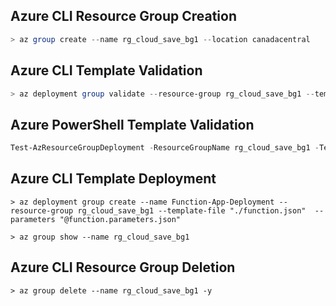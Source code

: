 ## Azure CLI Resource Group Creation

```powershell
> az group create --name rg_cloud_save_bg1 --location canadacentral
```

## Azure CLI Template Validation

```powershell
> az deployment group validate --resource-group rg_cloud_save_bg1 --template-file "./function.json" --parameters "@function.parameters.json"
```

## Azure PowerShell  Template Validation

```powershell
Test-AzResourceGroupDeployment -ResourceGroupName rg_cloud_save_bg1 -TemplateFile "./function.json" -TemplateParameterFile "./function.parameters.json"
```

## Azure CLI Template Deployment

```
> az deployment group create --name Function-App-Deployment --resource-group rg_cloud_save_bg1 --template-file "./function.json"  --parameters "@function.parameters.json"

> az group show --name rg_cloud_save_bg1
```

## Azure CLI Resource Group Deletion

```
> az group delete --name rg_cloud_save_bg1 -y
```